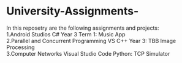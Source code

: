 # University-Assignments-
In this reposetry are the following assignments and projects:  
1.Android Studios C# Year 3 Term 1: Music App  
2.Parallel and Concurrent Programming VS C++ Year 3: TBB Image Processing   
3.Computer Networks Visual Studio Code Python: TCP Simulator  
